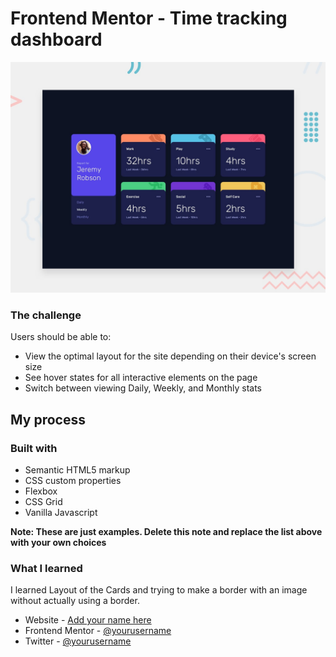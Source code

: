 # Frontend Mentor - Time tracking dashboard

![Design preview for the Time tracking dashboard coding challenge](./design/desktop-preview.jpg)

### The challenge

Users should be able to:

- View the optimal layout for the site depending on their device's screen size
- See hover states for all interactive elements on the page
- Switch between viewing Daily, Weekly, and Monthly stats





## My process

### Built with

- Semantic HTML5 markup
- CSS custom properties
- Flexbox
- CSS Grid
- Vanilla Javascript


**Note: These are just examples. Delete this note and replace the list above with your own choices**

### What I learned

I learned Layout of the Cards and trying to make a border with an image without actually using a border.



- Website - [Add your name here](https://www.gamalielburgos.com)
- Frontend Mentor - [@yourusername](https://www.frontendmentor.io/profile/yourusername)
- Twitter - [@yourusername](https://www.twitter.com/yourusername)


